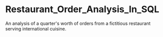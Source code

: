 # Restaurant_Order_Analysis_In_SQL
An analysis of a quarter's worth of orders from a fictitious restaurant serving international cuisine.
